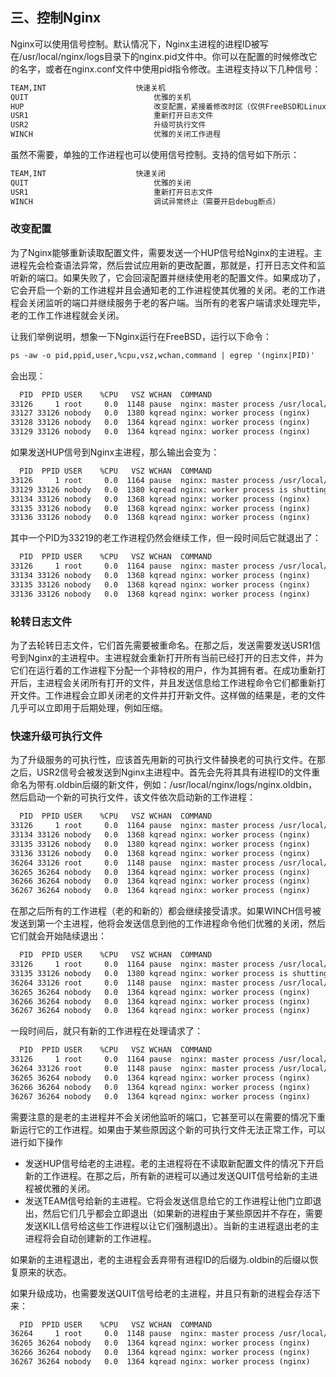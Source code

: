 ## 三、控制Nginx 

Nginx可以使用信号控制。默认情况下，Nginx主进程的进程ID被写在/usr/local/nginx/logs目录下的nginx.pid文件中。你可以在配置的时候修改它的名字，或者在nginx.conf文件中使用pid指令修改。主进程支持以下几种信号：

```xml
TEAM,INT					快速关机
QUIT							优雅的关机
HUP								改变配置，紧接着修改时区（仅供FreeBSD和Linux系统），用新配置开启一个新的工作进程，优雅									的关闭老的工作进程
USR1							重新打开日志文件
USR2							升级可执行文件
WINCH							优雅的关闭工作进程
```

虽然不需要，单独的工作进程也可以使用信号控制。支持的信号如下所示：

```xml
TEAM,INT					快速关闭
QUIT							优雅的关闭
USR1							重新打开日志文件
WINCH							调试异常终止（需要开启debug断点）
```

### 改变配置

为了Nginx能够重新读取配置文件，需要发送一个HUP信号给Nginx的主进程。主进程先会检查语法异常，然后尝试应用新的更改配置，那就是，打开日志文件和监听新的端口。如果失败了，它会回滚配置并继续使用老的配置文件。如果成功了，它会开启一个新的工作进程并且会通知老的工作进程使其优雅的关闭。老的工作进程会关闭监听的端口并继续服务于老的客户端。当所有的老客户端请求处理完毕，老的工作工作进程就会关闭。

让我们举例说明，想象一下Nginx运行在FreeBSD，运行以下命令：

```xml
ps -aw -o pid,ppid,user,%cpu,vsz,wchan,command | egrep '(nginx|PID)'
```

会出现：

```xml
  PID  PPID USER    %CPU   VSZ WCHAN  COMMAND
33126     1 root     0.0  1148 pause  nginx: master process /usr/local/nginx/sbin/nginx
33127 33126 nobody   0.0  1380 kqread nginx: worker process (nginx)
33128 33126 nobody   0.0  1364 kqread nginx: worker process (nginx)
33129 33126 nobody   0.0  1364 kqread nginx: worker process (nginx)
```

如果发送HUP信号到Nginx主进程，那么输出会变为：

```xml
  PID  PPID USER    %CPU   VSZ WCHAN  COMMAND
33126     1 root     0.0  1164 pause  nginx: master process /usr/local/nginx/sbin/nginx
33129 33126 nobody   0.0  1380 kqread nginx: worker process is shutting down (nginx)
33134 33126 nobody   0.0  1368 kqread nginx: worker process (nginx)
33135 33126 nobody   0.0  1368 kqread nginx: worker process (nginx)
33136 33126 nobody   0.0  1368 kqread nginx: worker process (nginx)
```

其中一个PID为33219的老工作进程仍然会继续工作，但一段时间后它就退出了：

```XML
  PID  PPID USER    %CPU   VSZ WCHAN  COMMAND
33126     1 root     0.0  1164 pause  nginx: master process /usr/local/nginx/sbin/nginx
33134 33126 nobody   0.0  1368 kqread nginx: worker process (nginx)
33135 33126 nobody   0.0  1368 kqread nginx: worker process (nginx)
33136 33126 nobody   0.0  1368 kqread nginx: worker process (nginx)
```

### 轮转日志文件

为了去轮转日志文件，它们首先需要被重命名。在那之后，发送需要发送USR1信号到Nginx的主进程中。主进程就会重新打开所有当前已经打开的日志文件，并为它们在运行着的工作进程下分配一个非特权的用户，作为其拥有者。在成功重新打开后，主进程会关闭所有打开的文件，并且发送信息给工作进程命令它们都重新打开文件。工作进程会立即关闭老的文件并打开新文件。这样做的结果是，老的文件几乎可以立即用于后期处理，例如压缩。

### 快速升级可执行文件

为了升级服务的可执行性，应该首先用新的可执行文件替换老的可执行文件。在那之后，USR2信号会被发送到Nginx主进程中。首先会先将其具有进程ID的文件重命名为带有.oldbin后缀的新文件，例如：/usr/local/nginx/logs/nginx.oldbin，然后启动一个新的可执行文件，该文件依次启动新的工作进程：

```xml
  PID  PPID USER    %CPU   VSZ WCHAN  COMMAND
33126     1 root     0.0  1164 pause  nginx: master process /usr/local/nginx/sbin/nginx
33134 33126 nobody   0.0  1368 kqread nginx: worker process (nginx)
33135 33126 nobody   0.0  1380 kqread nginx: worker process (nginx)
33136 33126 nobody   0.0  1368 kqread nginx: worker process (nginx)
36264 33126 root     0.0  1148 pause  nginx: master process /usr/local/nginx/sbin/nginx
36265 36264 nobody   0.0  1364 kqread nginx: worker process (nginx)
36266 36264 nobody   0.0  1364 kqread nginx: worker process (nginx)
36267 36264 nobody   0.0  1364 kqread nginx: worker process (nginx)
```

在那之后所有的工作进程（老的和新的）都会继续接受请求。如果WINCH信号被发送到第一个主进程，他将会发送信息到他的工作进程命令他们优雅的关闭，然后它们就会开始陆续退出：

```xml
  PID  PPID USER    %CPU   VSZ WCHAN  COMMAND
33126     1 root     0.0  1164 pause  nginx: master process /usr/local/nginx/sbin/nginx
33135 33126 nobody   0.0  1380 kqread nginx: worker process is shutting down (nginx)
36264 33126 root     0.0  1148 pause  nginx: master process /usr/local/nginx/sbin/nginx
36265 36264 nobody   0.0  1364 kqread nginx: worker process (nginx)
36266 36264 nobody   0.0  1364 kqread nginx: worker process (nginx)
36267 36264 nobody   0.0  1364 kqread nginx: worker process (nginx)
```

一段时间后，就只有新的工作进程在处理请求了：

```xml
  PID  PPID USER    %CPU   VSZ WCHAN  COMMAND
33126     1 root     0.0  1164 pause  nginx: master process /usr/local/nginx/sbin/nginx
36264 33126 root     0.0  1148 pause  nginx: master process /usr/local/nginx/sbin/nginx
36265 36264 nobody   0.0  1364 kqread nginx: worker process (nginx)
36266 36264 nobody   0.0  1364 kqread nginx: worker process (nginx)
36267 36264 nobody   0.0  1364 kqread nginx: worker process (nginx)
```

需要注意的是老的主进程并不会关闭他监听的端口，它甚至可以在需要的情况下重新运行它的工作进程。如果由于某些原因这个新的可执行文件无法正常工作，可以进行如下操作

- 发送HUP信号给老的主进程。老的主进程将在不读取新配置文件的情况下开启新的工作进程。在那之后，所有新的进程可以通过发送QUIT信号给新的主进程被优雅的关闭。
- 发送TEAM信号给新的主进程。它将会发送信息给它的工作进程让他门立即退出，然后它们几乎都会立即退出（如果新的进程由于某些原因并不存在，需要发送KILL信号给这些工作进程以让它们强制退出）。当新的主进程退出老的主进程将会自动创建新的工作进程。

如果新的主进程退出，老的主进程会丢弃带有进程ID的后缀为.oldbin的后缀以恢复原来的状态。

如果升级成功，也需要发送QUIT信号给老的主进程，并且只有新的进程会存活下来：

```xml
  PID  PPID USER    %CPU   VSZ WCHAN  COMMAND
36264     1 root     0.0  1148 pause  nginx: master process /usr/local/nginx/sbin/nginx
36265 36264 nobody   0.0  1364 kqread nginx: worker process (nginx)
36266 36264 nobody   0.0  1364 kqread nginx: worker process (nginx)
36267 36264 nobody   0.0  1364 kqread nginx: worker process (nginx)
```





